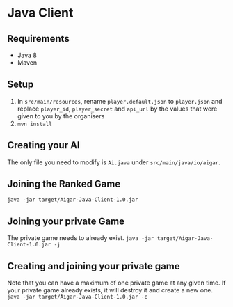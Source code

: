 # Java Client
## Requirements
- Java 8
- Maven

## Setup
1. In `src/main/resources`, rename `player.default.json` to `player.json` and replace
   `player_id`, `player_secret` and `api_url` by the values that were given to you by the
   organisers
2. `mvn install`

## Creating your AI
The only file you need to modify is `Ai.java` under `src/main/java/io/aigar`.

## Joining the Ranked Game
`java -jar target/Aigar-Java-Client-1.0.jar`

## Joining your private Game
The private game needs to already exist.
`java -jar target/Aigar-Java-Client-1.0.jar -j`

## Creating and joining your private game
Note that you can have a maximum of one private game at any given time.
If your private game already exists, it will destroy it and create a new one.
`java -jar target/Aigar-Java-Client-1.0.jar -c`